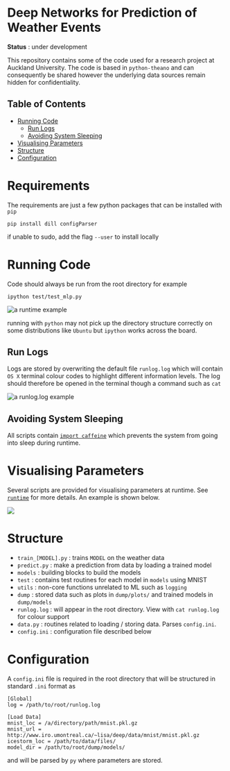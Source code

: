 Deep Networks for Prediction of Weather Events
===============================================

**Status** : under development

This repository contains some of the code used for a research project at Auckland University. The code is based in `python-theano` and can consequently be shared however the underlying data sources remain hidden for confidentiality.

## Table of Contents
 - [Running Code](#running)
   - [Run Logs](#running-logs)
   - [Avoiding System Sleeping](#running-sleeping)
  - [Visualising Parameters](#visualising)
 - [Structure](#structure)
 - [Configuration](#config)

<a name="reqs"/>

# Requirements

The requirements are just a few python packages that can be installed with `pip`

    pip install dill configParser
if unable to sudo, add the flag `--user` to install locally

<a name="running"/>

# Running Code

Code should always be run from the root directory for example

    ipython test/test_mlp.py

![](/../screenshots/screenshots/runtime_screenshot.png "a runtime example")

running with `python` may not pick up the directory structure correctly on some distributions like `Ubuntu` but `ipython` works across the board. 

<a name="running-logs"/>

## Run Logs

Logs are stored by overwriting the default file `runlog.log` which will contain `OS X` terminal colour codes to highlight different information levels. The log should therefore be opened in the terminal though a command such as `cat`

![](/../screenshots/screenshots/log_screenshot.png "a runlog.log example")

<a name="running-sleeping"/>

## Avoiding System Sleeping

All scripts contain [`import caffeine`](https://pypi.python.org/pypi/caffeine/0.2) which prevents the system from going into sleep during runtime.

<a name="visualising">
 
# Visualising Parameters
 
Several scripts are provided for visualising parameters at runtime.
See [`runtime`](https://github.com/flipdazed/weather-modelling/tree/master/runtime) for more details.
An example is shown below.

![](/../screenshots/screenshots/visualise_params.gif)

<a name="structure"/>

# Structure

 - `train_[MODEL].py` : trains `MODEL` on the weather data
 - `predict.py` : make a prediction from data by loading a trained model
 - `models` : building blocks to build the models
 - `test` : contains test routines for each model in `models` using MNIST
 - `utils` : non-core functions unrelated to ML such as `logging`
 - `dump` : stored data such as plots in `dump/plots/` and trained models in `dump/models`
 - `runlog.log` : will appear in the root directory. View with `cat runlog.log` for colour support
 - `data.py` : routines related to loading / storing data. Parses `config.ini`.
 - `config.ini` : configuration file described below

<a name="configuration"/>

# Configuration

A `config.ini` file is required in the root directory that will be structured in standard `.ini` format as

```
[Global]
log = /path/to/root/runlog.log

[Load Data]
mnist_loc = /a/directory/path/mnist.pkl.gz
mnist_url = http://www.iro.umontreal.ca/~lisa/deep/data/mnist/mnist.pkl.gz
icestorm_loc = /path/to/data/files/
model_dir = /path/to/root/dump/models/
```

and will be parsed by `py` where parameters are stored.
